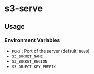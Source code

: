 # s3-serve

## Usage

### Environment Variables

- `PORT` : Port of the server (default: `8080`)
- `S3_BUCKET_NAME`
- `S3_BUCKET_REGION`
- `S3_OBJECT_KEY_PREFIX`
